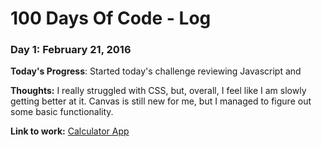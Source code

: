 # 100 Days Of Code - Log

### Day 1: February 21, 2016 

**Today's Progress**: Started today's challenge reviewing Javascript and 

**Thoughts:** I really struggled with CSS, but, overall, I feel like I am slowly getting better at it. Canvas is still new for me, but I managed to figure out some basic functionality.

**Link to work:** [Calculator App](http://www.example.com)


